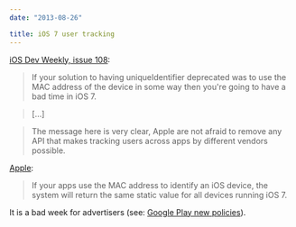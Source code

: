 ```yaml
---
date: "2013-08-26"

title: iOS 7 user tracking
---
```


[iOS Dev Weekly, issue 108](http://iosdevweekly.com/issues/108/):

> If your solution to having uniqueIdentifier deprecated was to use the MAC address of the device in some way then you're going to have a bad time in iOS 7.

> […]

> The message here is very clear, Apple are not afraid to remove any API that makes tracking users across apps by different vendors possible.

[Apple](https://developer.apple.com/news/index.php?id=8222013a):

> If your apps use the MAC address to identify an iOS device, the system will return the same static value for all devices running iOS 7.

It is a bad week for advertisers (see: [Google Play new policies](http://solarsailer.net/2013/08/google-play-new-policies/)).
